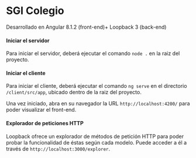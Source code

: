 # SGI Colegio
Desarrollado en Angular 8.1.2 (front-end)+ Loopback 3 (back-end)

#### Iniciar el servidor
Para iniciar el servidor, deberá ejecutar el comando `node .` en la raiz del proyecto.

#### Iniciar el cliente
Para iniciar el cliente, deberá ejecutar el comando `ng serve` en el directorio `/client/src/app`, ubicado dentro de la raiz del proyecto. 

Una vez iniciado, abra en su navegador la URL `http://localhost:4200/` para poder visualizar el front-end.

#### Explorador de peticiones HTTP
Loopback ofrece un explorador de métodos de petición HTTP para poder probar la funcionalidad de éstas según cada modelo. Puede acceder a él a través de `http://localhost:3000/explorer`.
